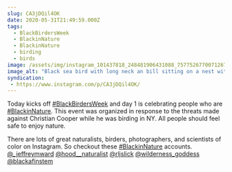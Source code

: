 ```yaml
---
slug: CA3jDQil4OK
date: 2020-05-31T21:49:59.000Z
tags: 
  - BlackBirdersWeek
  - BlackinNature
  - BlackinNature
  - birding
  - birds
image: /assets/img/instagram_101437818_248481906431088_757752677007126712_n_17904426061464118.jpg
image_alt: "Black sea bird with long neck an bill sitting on a nest with water in the background."
syndication:
 - https://www.instagram.com/p/CA3jDQil4OK/
---
```


Today kicks off [#BlackBirdersWeek](/posts/tags/BlackBirdersWeek) and day 1 is celebrating people who are [#BlackinNature](/posts/tags/BlackinNature). This event was organized in response to the threats made against Christian Cooper while he was birding in NY. All people should feel safe to enjoy nature.

There are lots of great naturalists, birders, photographers, and scientists of color on Instagram. So checkout these [#BlackinNature](/posts/tags/BlackinNature) accounts.
[@_jeffreymward](https://www.instagram.com/_jeffreymward/)
[@hood__naturalist](https://www.instagram.com/hood__naturalist/)
[@rljslick](https://www.instagram.com/rljslick/)
[@wilderness_goddess](https://www.instagram.com/wilderness_goddess/)
[@blackafinstem](https://www.instagram.com/blackafinstem/)
